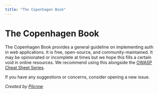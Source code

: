 ```yaml
---
title: "The Copenhagen Book"
---
```


# The Copenhagen Book

The Copenhagen Book provides a general guideline on implementing auth in web applications. It is free, open-source, and community-maintained. It may be opinionated or incomplete at times but we hope this fills a certain void in online resources. We recommend using this alongside the [OWASP Cheat Sheet Series](https://cheatsheetseries.owasp.org/index.html).

If you have any suggestions or concerns, consider opening a new issue.

*Created by [Pilcrow](https://github.com/pilcrowOnPaper)*
